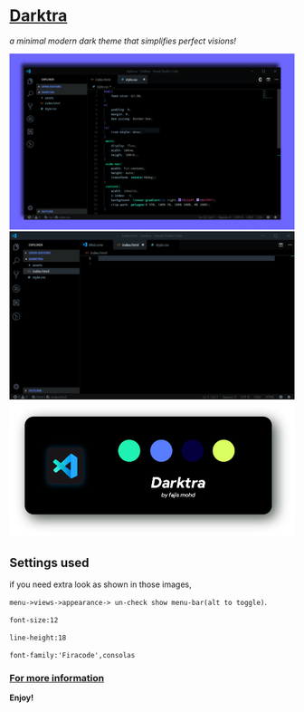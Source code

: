 # [Darktra](https://marketplace.visualstudio.com/items?itemName=FAJISMOHD.darktra)
*a minimal modern dark theme that simplifies perfect visions!*

![Primal](assets/darktra-cover.png)
![Primal](assets/darktra-html.gif)
![Primal](assets/darktrav2.png)

## Settings used
 if you need extra look as shown in those images,
 
 `menu->views->appearance-> un-check show menu-bar(alt to toggle)`.
 
 ```font-size:12```

 ```line-height:18```

 ```font-family:'Firacode',consolas```

 




### [For more information](https://fajismohd.cf)

**Enjoy!**
